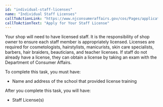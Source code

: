 ```yaml
---
id: "individual-staff-licenses"
name: "Individual Staff Licenses"
callToActionLink: "https://www.njconsumeraffairs.gov/cos/Pages/applications.aspx"
callToActionText: "Apply for Your Staff License"
---
```


Your shop will need to have licensed staff.  It is the responsibility of shop owner to ensure each staff member is appropriately licensed. Licenses are required for cosmetologists, hairstylists, manicurists, skin care specialists, barbers, hair braiders, beauticians, and teacher licenses. If staff do not already have a license, they can obtain a license by taking an exam with  the Department of Consumer Affairs.
        
To complete this task, you must have:
- Name and address of the school that provided license training

After you complete this task, you will have:
- Staff License(s)
